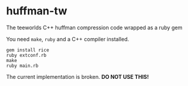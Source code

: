 # huffman-tw

The teeworlds C++ huffman compression code wrapped as a ruby gem 

You need ``make``, ``ruby`` and a C++ compiler installed.

    gem install rice
    ruby extconf.rb
    make
    ruby main.rb


The current implementation is broken. **DO NOT USE THIS!**